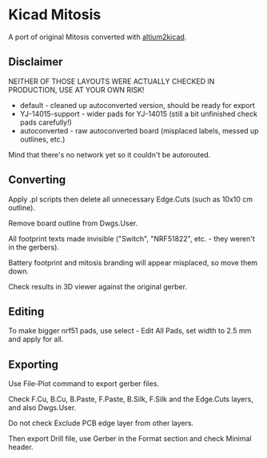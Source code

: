 Kicad Mitosis
=============

A port of original Mitosis converted with [altium2kicad](https://github.com/thesourcerer8/altium2kicad).

Disclaimer
----------

NEITHER OF THOSE LAYOUTS WERE ACTUALLY CHECKED IN PRODUCTION, USE AT YOUR OWN RISK!

* default - cleaned up autoconverted version, should be ready for export
* YJ-14015-support - wider pads for YJ-14015 (still a bit unfinished check pads carefully!)
* autoconverted - raw autoconverted board (misplaced labels, messed up outlines, etc.)

Mind that there's no network yet so it couldn't be autorouted.

Converting
----------

Apply .pl scripts then delete all unnecessary Edge.Cuts (such as 10x10 cm outline).

Remove board outline from Dwgs.User.

All footprint texts made invisible ("Switch", "NRF51822", etc. - they weren't in the gerbers).

Battery footprint and mitosis branding will appear misplaced, so move them down.

Check results in 3D viewer against the original gerber.

Editing
-------

To make bigger nrf51 pads, use select - Edit All Pads, set width to 2.5 mm and apply for all.


Exporting
---------

Use File-Plot command to export gerber files.

Check F.Cu, B.Cu, B.Paste, F.Paste, B.Silk, F.Silk and the Edge.Cuts layers, and also Dwgs.User.

Do not check Exclude PCB edge layer from other layers.

Then export Drill file, use Gerber in the Format section and check Minimal header.






